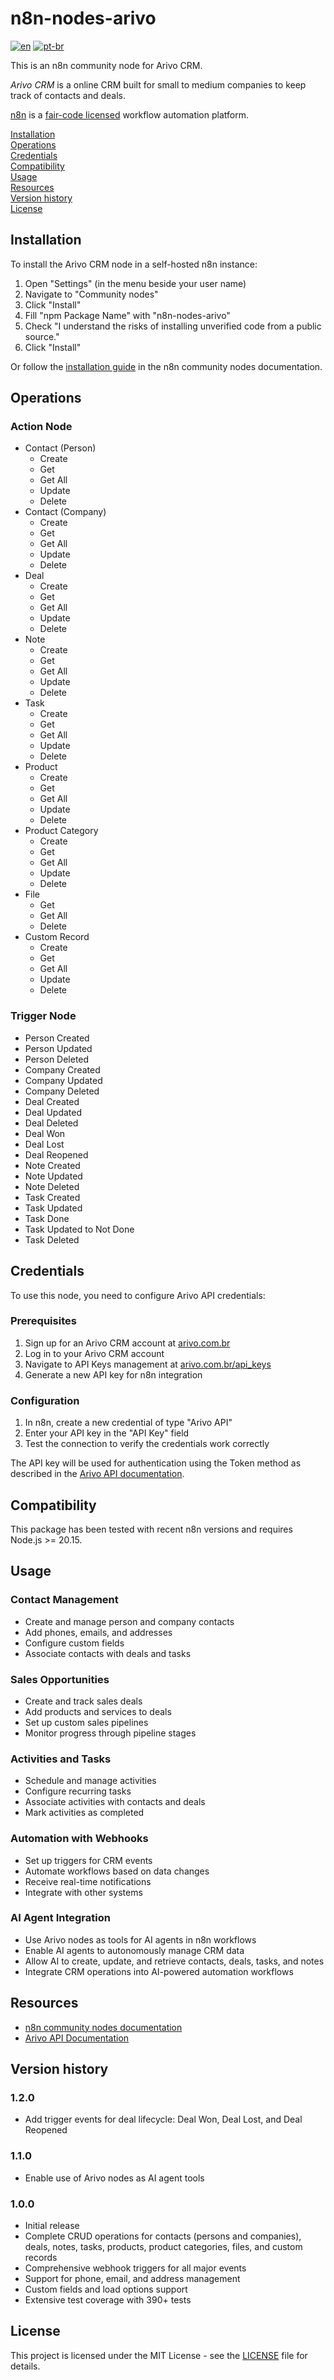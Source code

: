 # n8n-nodes-arivo

[![en](https://img.shields.io/badge/lang-en-blue.svg)](https://github.com/arivo-crm/n8n-nodes-arivo/blob/main/README.md)
[![pt-br](https://img.shields.io/badge/lang-pt--br-green.svg)](https://github.com/arivo-crm/n8n-nodes-arivo/blob/main/README.pt-BR.md)

This is an n8n community node for Arivo CRM.

_Arivo CRM_ is a online CRM built for small to medium companies to keep track of contacts and deals.

[n8n](https://n8n.io/) is a [fair-code licensed](https://docs.n8n.io/reference/license/) workflow automation platform.

[Installation](#installation)  
[Operations](#operations)  
[Credentials](#credentials)   
[Compatibility](#compatibility)   
[Usage](#usage)   
[Resources](#resources)  
[Version history](#version-history)   
[License](#license)

## Installation

To install the Arivo CRM node in a self-hosted n8n instance:
1. Open "Settings" (in the menu beside your user name)
2. Navigate to "Community nodes"
3. Click "Install"
4. Fill "npm Package Name" with "n8n-nodes-arivo"
5. Check "I understand the risks of installing unverified code from a public source."
6. Click "Install"

Or follow the [installation guide](https://docs.n8n.io/integrations/community-nodes/installation/) in the n8n community nodes documentation.

## Operations

### Action Node

- Contact (Person)
  - Create
  - Get
  - Get All
  - Update
  - Delete
- Contact (Company)
  - Create
  - Get
  - Get All
  - Update
  - Delete
- Deal
  - Create
  - Get
  - Get All
  - Update
  - Delete
- Note
  - Create
  - Get
  - Get All
  - Update
  - Delete
- Task
  - Create
  - Get
  - Get All
  - Update
  - Delete
- Product
  - Create
  - Get
  - Get All
  - Update
  - Delete
- Product Category
  - Create
  - Get
  - Get All
  - Update
  - Delete
- File
  - Get
  - Get All
  - Delete
- Custom Record
  - Create
  - Get
  - Get All
  - Update
  - Delete

### Trigger Node

- Person Created
- Person Updated
- Person Deleted
- Company Created
- Company Updated
- Company Deleted
- Deal Created
- Deal Updated
- Deal Deleted
- Deal Won
- Deal Lost
- Deal Reopened
- Note Created
- Note Updated
- Note Deleted
- Task Created
- Task Updated
- Task Done
- Task Updated to Not Done
- Task Deleted

## Credentials

To use this node, you need to configure Arivo API credentials:

### Prerequisites
1. Sign up for an Arivo CRM account at [arivo.com.br](https://arivo.com.br)
2. Log in to your Arivo CRM account
3. Navigate to API Keys management at [arivo.com.br/api_keys](https://arivo.com.br/api_keys)
4. Generate a new API key for n8n integration

### Configuration
1. In n8n, create a new credential of type "Arivo API"
2. Enter your API key in the "API Key" field
3. Test the connection to verify the credentials work correctly

The API key will be used for authentication using the Token method as described in the [Arivo API documentation](https://arivo.docs.apiary.io).

## Compatibility

This package has been tested with recent n8n versions and requires Node.js >= 20.15.

## Usage

### Contact Management
- Create and manage person and company contacts
- Add phones, emails, and addresses
- Configure custom fields
- Associate contacts with deals and tasks

### Sales Opportunities
- Create and track sales deals
- Add products and services to deals
- Set up custom sales pipelines
- Monitor progress through pipeline stages

### Activities and Tasks
- Schedule and manage activities
- Configure recurring tasks
- Associate activities with contacts and deals
- Mark activities as completed

### Automation with Webhooks
- Set up triggers for CRM events
- Automate workflows based on data changes
- Receive real-time notifications
- Integrate with other systems

### AI Agent Integration
- Use Arivo nodes as tools for AI agents in n8n workflows
- Enable AI agents to autonomously manage CRM data
- Allow AI to create, update, and retrieve contacts, deals, tasks, and notes
- Integrate CRM operations into AI-powered automation workflows

## Resources

* [n8n community nodes documentation](https://docs.n8n.io/integrations/community-nodes/)
* [Arivo API Documentation](https://arivo.docs.apiary.io)

## Version history

### 1.2.0

- Add trigger events for deal lifecycle: Deal Won, Deal Lost, and Deal Reopened

### 1.1.0

- Enable use of Arivo nodes as AI agent tools

### 1.0.0

- Initial release
- Complete CRUD operations for contacts (persons and companies), deals, notes, tasks, products, product categories, files, and custom records
- Comprehensive webhook triggers for all major events
- Support for phone, email, and address management
- Custom fields and load options support
- Extensive test coverage with 390+ tests 

## License

This project is licensed under the MIT License - see the [LICENSE](LICENSE) file for details.